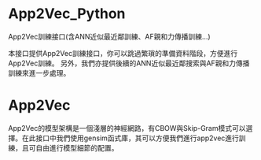 # App2Vec_Python
App2Vec訓練接口(含ANN近似最近鄰訓練、AF親和力傳播訓練...)

本接口提供App2Vec訓練接口，你可以跳過繁瑣的準備資料階段，方便進行App2Vec訓練。
另外，我們亦提供後續的ANN近似最近鄰搜索與AF親和力傳播訓練來進一步處理。

# App2Vec
App2Vec的模型架構是一個淺層的神經網路，有CBOW與Skip-Gram模式可以選擇。在此接口中我們使用gensim函式庫，其可以方便我們進行app2vec進行訓練，且可自由進行模型細節的配置。
